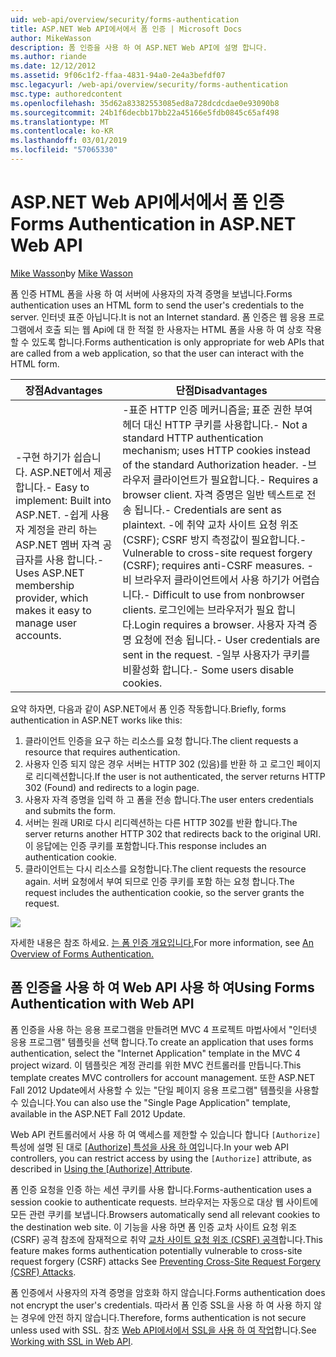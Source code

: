 ```yaml
---
uid: web-api/overview/security/forms-authentication
title: ASP.NET Web API에서에서 폼 인증 | Microsoft Docs
author: MikeWasson
description: 폼 인증을 사용 하 여 ASP.NET Web API에 설명 합니다.
ms.author: riande
ms.date: 12/12/2012
ms.assetid: 9f06c1f2-ffaa-4831-94a0-2e4a3befdf07
msc.legacyurl: /web-api/overview/security/forms-authentication
msc.type: authoredcontent
ms.openlocfilehash: 35d62a83382553085ed8a728dcdcdae0e93090b8
ms.sourcegitcommit: 24b1f6decbb17bb22a45166e5fdb0845c65af498
ms.translationtype: MT
ms.contentlocale: ko-KR
ms.lasthandoff: 03/01/2019
ms.locfileid: "57065330"
---
```

<a name="forms-authentication-in-aspnet-web-api"></a><span data-ttu-id="d169f-103">ASP.NET Web API에서에서 폼 인증</span><span class="sxs-lookup"><span data-stu-id="d169f-103">Forms Authentication in ASP.NET Web API</span></span>
====================
<span data-ttu-id="d169f-104">[Mike Wasson](https://github.com/MikeWasson)</span><span class="sxs-lookup"><span data-stu-id="d169f-104">by [Mike Wasson](https://github.com/MikeWasson)</span></span>

<span data-ttu-id="d169f-105">폼 인증 HTML 폼을 사용 하 여 서버에 사용자의 자격 증명을 보냅니다.</span><span class="sxs-lookup"><span data-stu-id="d169f-105">Forms authentication uses an HTML form to send the user's credentials to the server.</span></span> <span data-ttu-id="d169f-106">인터넷 표준 아닙니다.</span><span class="sxs-lookup"><span data-stu-id="d169f-106">It is not an Internet standard.</span></span> <span data-ttu-id="d169f-107">폼 인증은 웹 응용 프로그램에서 호출 되는 웹 Api에 대 한 적절 한 사용자는 HTML 폼을 사용 하 여 상호 작용할 수 있도록 합니다.</span><span class="sxs-lookup"><span data-stu-id="d169f-107">Forms authentication is only appropriate for web APIs that are called from a web application, so that the user can interact with the HTML form.</span></span>

| <span data-ttu-id="d169f-108">장점</span><span class="sxs-lookup"><span data-stu-id="d169f-108">Advantages</span></span> | <span data-ttu-id="d169f-109">단점</span><span class="sxs-lookup"><span data-stu-id="d169f-109">Disadvantages</span></span> |
| --- | --- |
| <span data-ttu-id="d169f-110">-구현 하기가 쉽습니다. ASP.NET에서 제공 합니다.</span><span class="sxs-lookup"><span data-stu-id="d169f-110">- Easy to implement: Built into ASP.NET.</span></span> <span data-ttu-id="d169f-111">-쉽게 사용자 계정을 관리 하는 ASP.NET 멤버 자격 공급자를 사용 합니다.</span><span class="sxs-lookup"><span data-stu-id="d169f-111">- Uses ASP.NET membership provider, which makes it easy to manage user accounts.</span></span> | <span data-ttu-id="d169f-112">-표준 HTTP 인증 메커니즘을; 표준 권한 부여 헤더 대신 HTTP 쿠키를 사용합니다.</span><span class="sxs-lookup"><span data-stu-id="d169f-112">- Not a standard HTTP authentication mechanism; uses HTTP cookies instead of the standard Authorization header.</span></span> <span data-ttu-id="d169f-113">-브라우저 클라이언트가 필요합니다.</span><span class="sxs-lookup"><span data-stu-id="d169f-113">- Requires a browser client.</span></span> <span data-ttu-id="d169f-114">자격 증명은 일반 텍스트로 전송 됩니다.</span><span class="sxs-lookup"><span data-stu-id="d169f-114">- Credentials are sent as plaintext.</span></span> <span data-ttu-id="d169f-115">-에 취약 교차 사이트 요청 위조 (CSRF); CSRF 방지 측정값이 필요합니다.</span><span class="sxs-lookup"><span data-stu-id="d169f-115">- Vulnerable to cross-site request forgery (CSRF); requires anti-CSRF measures.</span></span> <span data-ttu-id="d169f-116">-비 브라우저 클라이언트에서 사용 하기가 어렵습니다.</span><span class="sxs-lookup"><span data-stu-id="d169f-116">- Difficult to use from nonbrowser clients.</span></span> <span data-ttu-id="d169f-117">로그인에는 브라우저가 필요 합니다.</span><span class="sxs-lookup"><span data-stu-id="d169f-117">Login requires a browser.</span></span> <span data-ttu-id="d169f-118">사용자 자격 증명 요청에 전송 됩니다.</span><span class="sxs-lookup"><span data-stu-id="d169f-118">- User credentials are sent in the request.</span></span> <span data-ttu-id="d169f-119">-일부 사용자가 쿠키를 비활성화 합니다.</span><span class="sxs-lookup"><span data-stu-id="d169f-119">- Some users disable cookies.</span></span> |

<span data-ttu-id="d169f-120">요약 하자면, 다음과 같이 ASP.NET에서 폼 인증 작동합니다.</span><span class="sxs-lookup"><span data-stu-id="d169f-120">Briefly, forms authentication in ASP.NET works like this:</span></span>

1. <span data-ttu-id="d169f-121">클라이언트 인증을 요구 하는 리소스를 요청 합니다.</span><span class="sxs-lookup"><span data-stu-id="d169f-121">The client requests a resource that requires authentication.</span></span>
2. <span data-ttu-id="d169f-122">사용자 인증 되지 않은 경우 서버는 HTTP 302 (있음)를 반환 하 고 로그인 페이지로 리디렉션합니다.</span><span class="sxs-lookup"><span data-stu-id="d169f-122">If the user is not authenticated, the server returns HTTP 302 (Found) and redirects to a login page.</span></span>
3. <span data-ttu-id="d169f-123">사용자 자격 증명을 입력 하 고 폼을 전송 합니다.</span><span class="sxs-lookup"><span data-stu-id="d169f-123">The user enters credentials and submits the form.</span></span>
4. <span data-ttu-id="d169f-124">서버는 원래 URI로 다시 리디렉션하는 다른 HTTP 302를 반환 합니다.</span><span class="sxs-lookup"><span data-stu-id="d169f-124">The server returns another HTTP 302 that redirects back to the original URI.</span></span> <span data-ttu-id="d169f-125">이 응답에는 인증 쿠키를 포함합니다.</span><span class="sxs-lookup"><span data-stu-id="d169f-125">This response includes an authentication cookie.</span></span>
5. <span data-ttu-id="d169f-126">클라이언트는 다시 리소스를 요청합니다.</span><span class="sxs-lookup"><span data-stu-id="d169f-126">The client requests the resource again.</span></span> <span data-ttu-id="d169f-127">서버 요청에서 부여 되므로 인증 쿠키를 포함 하는 요청 합니다.</span><span class="sxs-lookup"><span data-stu-id="d169f-127">The request includes the authentication cookie, so the server grants the request.</span></span>

![](forms-authentication/_static/image1.png)

<span data-ttu-id="d169f-128">자세한 내용은 참조 하세요. [는 폼 인증 개요입니다.](../../../web-forms/overview/older-versions-security/introduction/an-overview-of-forms-authentication-cs.md)</span><span class="sxs-lookup"><span data-stu-id="d169f-128">For more information, see [An Overview of Forms Authentication.](../../../web-forms/overview/older-versions-security/introduction/an-overview-of-forms-authentication-cs.md)</span></span>

## <a name="using-forms-authentication-with-web-api"></a><span data-ttu-id="d169f-129">폼 인증을 사용 하 여 Web API 사용 하 여</span><span class="sxs-lookup"><span data-stu-id="d169f-129">Using Forms Authentication with Web API</span></span>

<span data-ttu-id="d169f-130">폼 인증을 사용 하는 응용 프로그램을 만들려면 MVC 4 프로젝트 마법사에서 "인터넷 응용 프로그램" 템플릿을 선택 합니다.</span><span class="sxs-lookup"><span data-stu-id="d169f-130">To create an application that uses forms authentication, select the "Internet Application" template in the MVC 4 project wizard.</span></span> <span data-ttu-id="d169f-131">이 템플릿은 계정 관리를 위한 MVC 컨트롤러를 만듭니다.</span><span class="sxs-lookup"><span data-stu-id="d169f-131">This template creates MVC controllers for account management.</span></span> <span data-ttu-id="d169f-132">또한 ASP.NET Fall 2012 Update에서 사용할 수 있는 "단일 페이지 응용 프로그램" 템플릿을 사용할 수 있습니다.</span><span class="sxs-lookup"><span data-stu-id="d169f-132">You can also use the "Single Page Application" template, available in the ASP.NET Fall 2012 Update.</span></span>

<span data-ttu-id="d169f-133">Web API 컨트롤러에서 사용 하 여 액세스를 제한할 수 있습니다 합니다 `[Authorize]` 특성에 설명 된 대로 [[Authorize] 특성을 사용 하 여](authentication-and-authorization-in-aspnet-web-api.md#auth3)입니다.</span><span class="sxs-lookup"><span data-stu-id="d169f-133">In your web API controllers, you can restrict access by using the `[Authorize]` attribute, as described in [Using the [Authorize] Attribute](authentication-and-authorization-in-aspnet-web-api.md#auth3).</span></span>

<span data-ttu-id="d169f-134">폼 인증 요청을 인증 하는 세션 쿠키를 사용 합니다.</span><span class="sxs-lookup"><span data-stu-id="d169f-134">Forms-authentication uses a session cookie to authenticate requests.</span></span> <span data-ttu-id="d169f-135">브라우저는 자동으로 대상 웹 사이트에 모든 관련 쿠키를 보냅니다.</span><span class="sxs-lookup"><span data-stu-id="d169f-135">Browsers automatically send all relevant cookies to the destination web site.</span></span> <span data-ttu-id="d169f-136">이 기능을 사용 하면 폼 인증 교차 사이트 요청 위조 (CSRF) 공격 참조에 잠재적으로 취약 [교차 사이트 요청 위조 (CSRF) 공격](preventing-cross-site-request-forgery-csrf-attacks.md)합니다.</span><span class="sxs-lookup"><span data-stu-id="d169f-136">This feature makes forms authentication potentially vulnerable to cross-site request forgery (CSRF) attacks See [Preventing Cross-Site Request Forgery (CSRF) Attacks](preventing-cross-site-request-forgery-csrf-attacks.md).</span></span>

<span data-ttu-id="d169f-137">폼 인증에서 사용자의 자격 증명을 암호화 하지 않습니다.</span><span class="sxs-lookup"><span data-stu-id="d169f-137">Forms authentication does not encrypt the user's credentials.</span></span> <span data-ttu-id="d169f-138">따라서 폼 인증 SSL을 사용 하 여 사용 하지 않는 경우에 안전 하지 않습니다.</span><span class="sxs-lookup"><span data-stu-id="d169f-138">Therefore, forms authentication is not secure unless used with SSL.</span></span> <span data-ttu-id="d169f-139">참조 [Web API에서에서 SSL을 사용 하 여 작업](working-with-ssl-in-web-api.md)합니다.</span><span class="sxs-lookup"><span data-stu-id="d169f-139">See [Working with SSL in Web API](working-with-ssl-in-web-api.md).</span></span>
